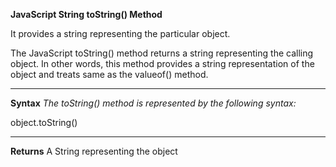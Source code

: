 **JavaScript String toString() Method**

It provides a string representing the particular object.

The JavaScript toString() method returns a string representing the calling object. In other words, this method provides a string representation of the object and treats same as the valueof() method.

-----------------------

**Syntax**
_The toString() method is represented by the following syntax:_

object.toString()  

--------------------

**Returns**
A String representing the object